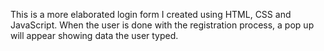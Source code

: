 This is a more elaborated login form I created using HTML, CSS and JavaScript.
When the user is done with the registration process, a pop up will appear showing data the user typed.
